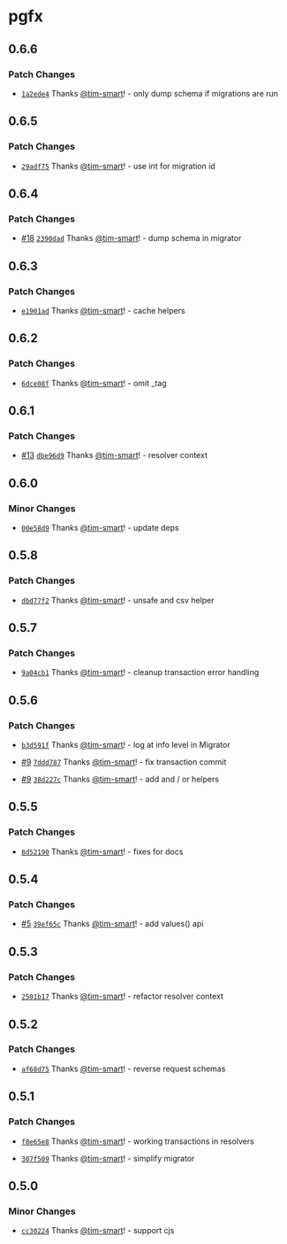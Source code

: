 # pgfx

## 0.6.6

### Patch Changes

- [`1a2ede4`](https://github.com/tim-smart/pgfx/commit/1a2ede4325065e5d00d3ec5ae006d4edf66ae408) Thanks [@tim-smart](https://github.com/tim-smart)! - only dump schema if migrations are run

## 0.6.5

### Patch Changes

- [`29adf75`](https://github.com/tim-smart/pgfx/commit/29adf754a7f518324e1210fb0adf3a3de22e1b87) Thanks [@tim-smart](https://github.com/tim-smart)! - use int for migration id

## 0.6.4

### Patch Changes

- [#18](https://github.com/tim-smart/pgfx/pull/18) [`2390dad`](https://github.com/tim-smart/pgfx/commit/2390dad29baea41fc1d1fc02f5c6e0ca9fef0135) Thanks [@tim-smart](https://github.com/tim-smart)! - dump schema in migrator

## 0.6.3

### Patch Changes

- [`e1901ad`](https://github.com/tim-smart/pgfx/commit/e1901adf9e5f5837af0abcfa63be4f706042447f) Thanks [@tim-smart](https://github.com/tim-smart)! - cache helpers

## 0.6.2

### Patch Changes

- [`6dce08f`](https://github.com/tim-smart/pgfx/commit/6dce08ffac13165e65c4b489913300f320b8707b) Thanks [@tim-smart](https://github.com/tim-smart)! - omit \_tag

## 0.6.1

### Patch Changes

- [#13](https://github.com/tim-smart/pgfx/pull/13) [`dbe96d9`](https://github.com/tim-smart/pgfx/commit/dbe96d98c137c2016803b2f08baa30ba01894436) Thanks [@tim-smart](https://github.com/tim-smart)! - resolver context

## 0.6.0

### Minor Changes

- [`00e58d9`](https://github.com/tim-smart/pgfx/commit/00e58d98dc34774a223e6835bf50f0a19a529ea5) Thanks [@tim-smart](https://github.com/tim-smart)! - update deps

## 0.5.8

### Patch Changes

- [`dbd77f2`](https://github.com/tim-smart/pgfx/commit/dbd77f29ddfb4e30feb09c3b092f7e783f9c39a5) Thanks [@tim-smart](https://github.com/tim-smart)! - unsafe and csv helper

## 0.5.7

### Patch Changes

- [`9a04cb1`](https://github.com/tim-smart/pgfx/commit/9a04cb133c10b3cc599c71b6fe997b03edfdcd6c) Thanks [@tim-smart](https://github.com/tim-smart)! - cleanup transaction error handling

## 0.5.6

### Patch Changes

- [`b3d591f`](https://github.com/tim-smart/pgfx/commit/b3d591f27caf4e1a19b0c4d0b8d5e9598e122d68) Thanks [@tim-smart](https://github.com/tim-smart)! - log at info level in Migrator

- [#9](https://github.com/tim-smart/pgfx/pull/9) [`7ddd787`](https://github.com/tim-smart/pgfx/commit/7ddd7874e56a56a793e5c12b1676200e296575d3) Thanks [@tim-smart](https://github.com/tim-smart)! - fix transaction commit

- [#9](https://github.com/tim-smart/pgfx/pull/9) [`38d227c`](https://github.com/tim-smart/pgfx/commit/38d227c92fbe4ce23cd522a65e450480cdb2be60) Thanks [@tim-smart](https://github.com/tim-smart)! - add and / or helpers

## 0.5.5

### Patch Changes

- [`8d52190`](https://github.com/tim-smart/pgfx/commit/8d521902bc072d5dd9bb30f5167e8c179bcd2673) Thanks [@tim-smart](https://github.com/tim-smart)! - fixes for docs

## 0.5.4

### Patch Changes

- [#5](https://github.com/tim-smart/pgfx/pull/5) [`39ef65c`](https://github.com/tim-smart/pgfx/commit/39ef65c4d31f35a1593d39036bb1db1856c2d65b) Thanks [@tim-smart](https://github.com/tim-smart)! - add values() api

## 0.5.3

### Patch Changes

- [`2501b17`](https://github.com/tim-smart/pgfx/commit/2501b172d56505ace5212895c28c4cdfb527b4bf) Thanks [@tim-smart](https://github.com/tim-smart)! - refactor resolver context

## 0.5.2

### Patch Changes

- [`af68d75`](https://github.com/tim-smart/pgfx/commit/af68d755669e7199a54e755b7459e84356871958) Thanks [@tim-smart](https://github.com/tim-smart)! - reverse request schemas

## 0.5.1

### Patch Changes

- [`f8e65e8`](https://github.com/tim-smart/pgfx/commit/f8e65e8d7da196f42b935903f424d344df09b915) Thanks [@tim-smart](https://github.com/tim-smart)! - working transactions in resolvers

- [`307f509`](https://github.com/tim-smart/pgfx/commit/307f509a471a7a4a73ddd3ce571373a640a14230) Thanks [@tim-smart](https://github.com/tim-smart)! - simplify migrator

## 0.5.0

### Minor Changes

- [`cc30224`](https://github.com/tim-smart/pgfx/commit/cc3022457a8344abf937f425c140734056e077dc) Thanks [@tim-smart](https://github.com/tim-smart)! - support cjs
